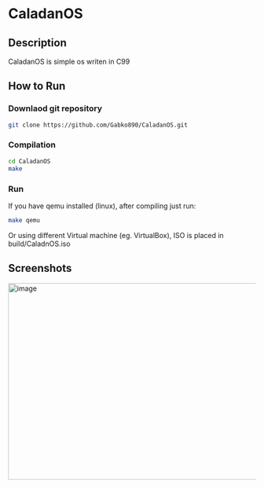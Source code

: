 # CaladanOS

## Description
CaladanOS is simple os writen in C99

## How to Run
### Downlaod git repository
  ```bash
  git clone https://github.com/Gabko890/CaladanOS.git
  ```
### Compilation
  ```bash
  cd CaladanOS
  make
  ```
### Run
  If you have qemu installed (linux), after compiling just run:
  ```bash
  make qemu
  ```
  Or using different Virtual machine (eg. VirtualBox), ISO is placed in build/CaladnOS.iso

## Screenshots
<img width="720" height="400" alt="image" src="https://github.com/user-attachments/assets/baf43ec8-d976-4fde-81b9-f9824a8397eb" />
